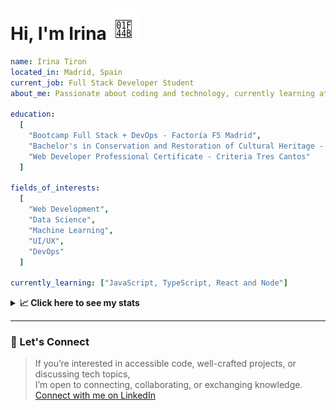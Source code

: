 <h1>Hi, I'm Irina <img src="./hand-emoji.svg" alt="Waving Hand" width="50" height="50"></h1>

```yaml
name: Irina Tiron
located_in: Madrid, Spain
current_job: Full Stack Developer Student
about_me: Passionate about coding and technology, currently learning at Factoría F5 in Madrid

education:
  [
    "Bootcamp Full Stack + DevOps - Factoría F5 Madrid",
    "Bachelor's in Conservation and Restoration of Cultural Heritage - ESCRBC Madrid",
    "Web Developer Professional Certificate - Criteria Tres Cantos"
  ]

fields_of_interests:
  [
    "Web Development",
    "Data Science",
    "Machine Learning",
    "UI/UX",
    "DevOps"
  ]
  
currently_learning: ["JavaScript, TypeScript, React and Node"]

```

<details>
  <summary><b>📈 Click here to see my stats</b></summary>

  ---
 
<!--START_SECTION:waka-->
**🐱 My GitHub Data** 

> 📦 166.7 kB Used in GitHub's Storage 
 > 
> 🏆 330 Contributions in the Year 2025
 > 
> 💼 Opted to Hire
 > 
> 📜 8 Public Repositories 
 > 
> 🔑 2 Private Repositories 
 > 
**I'm an Early 🐤** 

```text
🌞 Morning                335 commits         █████░░░░░░░░░░░░░░░░░░░░   20.44 % 
🌆 Daytime                966 commits         ███████████████░░░░░░░░░░   58.94 % 
🌃 Evening                298 commits         █████░░░░░░░░░░░░░░░░░░░░   18.18 % 
🌙 Night                  40 commits          █░░░░░░░░░░░░░░░░░░░░░░░░   02.44 % 
```
📅 **I'm Most Productive on Wednesday** 

```text
Monday                   226 commits         ███░░░░░░░░░░░░░░░░░░░░░░   13.79 % 
Tuesday                  320 commits         █████░░░░░░░░░░░░░░░░░░░░   19.52 % 
Wednesday                507 commits         ████████░░░░░░░░░░░░░░░░░   30.93 % 
Thursday                 355 commits         █████░░░░░░░░░░░░░░░░░░░░   21.66 % 
Friday                   181 commits         ███░░░░░░░░░░░░░░░░░░░░░░   11.04 % 
Saturday                 4 commits           ░░░░░░░░░░░░░░░░░░░░░░░░░   00.24 % 
Sunday                   46 commits          █░░░░░░░░░░░░░░░░░░░░░░░░   02.81 % 
```


📊 **This Week I Spent My Time On** 

```text
🕑︎ Time Zone: Europe/Madrid

💬 Programming Languages: 
JavaScript               6 hrs 40 mins       ██████████████░░░░░░░░░░░   54.02 % 
CSS                      2 hrs 35 mins       █████░░░░░░░░░░░░░░░░░░░░   21.00 % 
Java Properties          1 hr 1 min          ██░░░░░░░░░░░░░░░░░░░░░░░   08.30 % 
Bash                     44 mins             █░░░░░░░░░░░░░░░░░░░░░░░░   05.98 % 
YAML                     25 mins             █░░░░░░░░░░░░░░░░░░░░░░░░   03.39 % 

🐱‍💻 Projects: 
PillPal-Front            9 hrs 1 min         ██████████████████░░░░░░░   73.05 % 
PillPal-Back             1 hr 22 mins        ███░░░░░░░░░░░░░░░░░░░░░░   11.16 % 
FullStack-Mariposas-Ocean1 hr 6 mins         ██░░░░░░░░░░░░░░░░░░░░░░░   08.92 % 
PillPalDocker            45 mins             ██░░░░░░░░░░░░░░░░░░░░░░░   06.18 % 
hello-docker             5 mins              ░░░░░░░░░░░░░░░░░░░░░░░░░   00.69 % 
```

**I Mostly Code in JavaScript** 

```text
JavaScript               8 repos             █████████████░░░░░░░░░░░░   53.33 % 
HTML                     3 repos             █████░░░░░░░░░░░░░░░░░░░░   20.00 % 
CSS                      2 repos             ███░░░░░░░░░░░░░░░░░░░░░░   13.33 % 
TypeScript               2 repos             ███░░░░░░░░░░░░░░░░░░░░░░   13.33 % 
```



**Timeline**

![Lines of Code chart](https://raw.githubusercontent.com/irinatiron/irinatiron/main/assets/bar_graph.png)


 Last Updated on 22/09/2025 06:32:26 UTC
<!--END_SECTION:waka-->

</details>

---

### 📎 Let's Connect

>If you’re interested in accessible code, well-crafted projects, or discussing tech topics,  
>I’m open to connecting, collaborating, or exchanging knowledge.  
>[Connect with me on LinkedIn](https://www.linkedin.com/in/irinatiron/)
